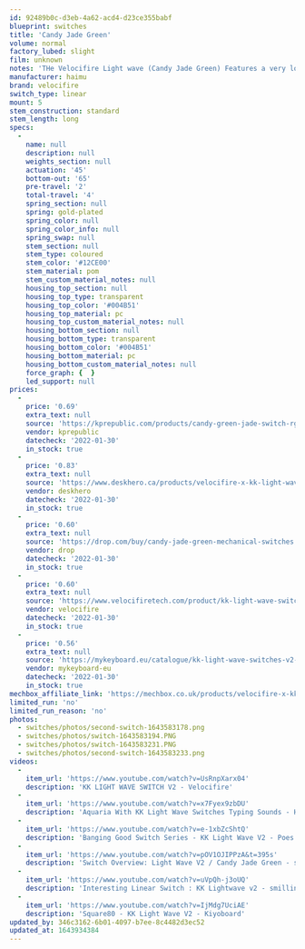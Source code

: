 ```yaml
---
id: 92489b0c-d3eb-4a62-acd4-d23ce355babf
blueprint: switches
title: 'Candy Jade Green'
volume: normal
factory_lubed: slight
film: unknown
notes: 'THe Velocifire Light wave (Candy Jade Green) Features a very long spring, and a custom stem with parts of it cut off for a more smooth experience. These also have a custom mold in order to fit the stem.'
manufacturer: haimu
brand: velocifire
switch_type: linear
mount: 5
stem_construction: standard
stem_length: long
specs:
  -
    name: null
    description: null
    weights_section: null
    actuation: '45'
    bottom-out: '65'
    pre-travel: '2'
    total-travel: '4'
    spring_section: null
    spring: gold-plated
    spring_color: null
    spring_color_info: null
    spring_swap: null
    stem_section: null
    stem_type: coloured
    stem_color: '#12CE00'
    stem_material: pom
    stem_custom_material_notes: null
    housing_top_section: null
    housing_top_type: transparent
    housing_top_color: '#004B51'
    housing_top_material: pc
    housing_top_custom_material_notes: null
    housing_bottom_section: null
    housing_bottom_type: transparent
    housing_bottom_color: '#004B51'
    housing_bottom_material: pc
    housing_bottom_custom_material_notes: null
    force_graph: {  }
    led_support: null
prices:
  -
    price: '0.69'
    extra_text: null
    source: 'https://kprepublic.com/products/candy-green-jade-switch-rgb-smd-linear-55g-62g-switches-for-mechanical-keyboard-mx-stem-5pin-gold-plated-long-spring?variant=40277577564323'
    vendor: kprepublic
    datecheck: '2022-01-30'
    in_stock: true
  -
    price: '0.83'
    extra_text: null
    source: 'https://www.deskhero.ca/products/velocifire-x-kk-light-wave-switch-v2?variant=39333776883778'
    vendor: deskhero
    datecheck: '2022-01-30'
    in_stock: true
  -
    price: '0.60'
    extra_text: null
    source: 'https://drop.com/buy/candy-jade-green-mechanical-switches'
    vendor: drop
    datecheck: '2022-01-30'
    in_stock: true
  -
    price: '0.60'
    extra_text: null
    source: 'https://www.velocifiretech.com/product/kk-light-wave-switch-v2/'
    vendor: velocifire
    datecheck: '2022-01-30'
    in_stock: true
  -
    price: '0.56'
    extra_text: null
    source: 'https://mykeyboard.eu/catalogue/kk-light-wave-switches-v2-10-pack_3122/'
    vendor: mykeyboard-eu
    datecheck: '2022-01-30'
    in_stock: true
mechbox_affiliate_link: 'https://mechbox.co.uk/products/velocifire-x-kk-light-wave-v2-switch-sample?variant=40801849114786'
limited_run: 'no'
limited_run_reason: 'no'
photos:
  - switches/photos/second-switch-1643583178.png
  - switches/photos/switch-1643583194.PNG
  - switches/photos/switch-1643583231.PNG
  - switches/photos/second-switch-1643583233.png
videos:
  -
    item_url: 'https://www.youtube.com/watch?v=UsRnpXarx04'
    description: 'KK LIGHT WAVE SWITCH V2 - Velocifire'
  -
    item_url: 'https://www.youtube.com/watch?v=x7Fyex9zbDU'
    description: 'Aquaria With KK Light Wave Switches Typing Sounds - Helpingly'
  -
    item_url: 'https://www.youtube.com/watch?v=e-1xbZcShtQ'
    description: 'Banging Good Switch Series - KK Light Wave V2 - Poes Keyboards'
  -
    item_url: 'https://www.youtube.com/watch?v=pOV1OJIPPzA&t=395s'
    description: 'Switch Overview: Light Wave V2 / Candy Jade Green - switchbox.studio'
  -
    item_url: 'https://www.youtube.com/watch?v=uVpQh-j3oUQ'
    description: 'Interesting Linear Switch : KK Lightwave v2 - smillindown'
  -
    item_url: 'https://www.youtube.com/watch?v=IjMdg7UciAE'
    description: 'Square80 - KK Light Wave V2 - Kiyoboard'
updated_by: 346c3162-6b01-4097-b7ee-8c4482d3ec52
updated_at: 1643934384
---
```

